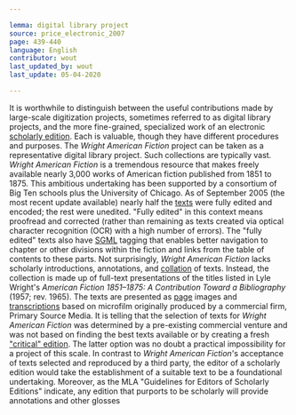 ```yaml
---

lemma: digital library project
source: price_electronic_2007
page: 439-440
language: English
contributor: wout
last_updated_by: wout
last_update: 05-04-2020

---
```


It is worthwhile to distinguish between the useful contributions made by large-scale digitization projects, sometimes referred to as digital library projects, and the more fine-grained, specialized work of an electronic [scholarly edition](editionDigital.html). Each is valuable, though they have different procedures and purposes. The _Wright American Fiction_ project can be taken as a representative digital library project. Such collections are typically vast. _Wright American Fiction_ is a tremendous resource that makes freely available nearly 3,000 works of American fiction published from 1851 to 1875. This ambitious undertaking has been supported by a consortium of Big Ten schools plus the University of Chicago. As of September 2005 (the most recent update available) nearly half the [texts](text.html) were fully edited and encoded; the rest were unedited. "Fully edited" in this context means proofread and corrected (rather than remaining as texts created via optical character recognition (OCR) with a high number of errors). The "fully edited" texts also have [SGML](SGML.html) tagging that enables better navigation to chapter or other divisions within the fiction and links from the table of contents to these parts. Not surprisingly, _Wright American Fiction_ lacks scholarly introductions, annotations, and [collation](collation.html) of texts. Instead, the collection is made up of full-text presentations of the titles listed in Lyle Wright's _American Fiction 1851–1875: A Contribution Toward a Bibliography_ (1957; rev. 1965). The texts are presented as [page](page.html) images and [transcriptions](transcription.html) based on microfilm originally produced by a commercial firm, Primary Source Media. It is telling that the selection of texts for _Wright American Fiction_ was determined by a pre-existing commercial venture and was not based on finding the best texts available or by creating a fresh ["critical" edition](editionCritical). The latter option was no doubt a practical impossibility for a project of this scale. In contrast to _Wright American Fiction_'s acceptance of texts selected and reproduced by a third party, the editor of a scholarly edition would take the establishment of a suitable text to be a foundational undertaking. Moreover, as the MLA "Guidelines for Editors of Scholarly Editions" indicate, any edition that purports to be scholarly will provide annotations and other glosses
